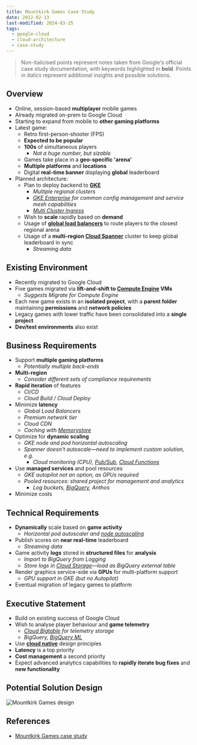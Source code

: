 ```yaml
---
title: Mountkirk Games Case Study
date: 2022-02-13
last-modified: 2024-03-25
tags:
  - google-cloud
  - cloud-architecture
  - case-study
---
```


> Non-italicised points represent notes taken from Google's official case study documentation, with keywords highlighted in **bold**.
> Points in *italics* represent additional insights and possible solutions.

## Overview

- Online, session-based **multiplayer** mobile games
- Already migrated on-prem to Google Cloud
- Starting to expand from mobile to **other gaming platforms**
- Latest game:
	- Retro first-person-shooter (FPS)
	- **Expected to be popular**
	- **100s** of simultaneous players
		- *Not a huge number, but sizable*
	- Games take place in a **geo-specific 'arena'**
	- **Multiple platforms** and **locations**
	- Digital **real-time banner** displaying **global** leaderboard
- Planned architecture:
	- Plan to deploy backend to **[GKE](notes/Kubernetes%20Engine%20(GKE).md)**
		- *Multiple regional clusters*
		- *[GKE Enterprise](notes/GKE%20Enterprise.md) for common config management and service mesh capabilities*
		- *[Multi Cluster Ingress](notes/Multi%20Cluster%20Ingress.md)*
	- Wish to **scale** rapidly based on **demand**
	- Usage of **[global load balancers](notes/Google%20Cloud%20Load%20Balancing.md)** to route players to the closest regional arena
	- Usage of a **multi-region [Cloud Spanner](notes/Cloud%20Spanner.md)** cluster to keep global leaderboard in sync
		- *Streaming data*

## Existing Environment

- Recently migrated to Google Cloud
- Five games migrated via **lift-and-shift to [Compute Engine](notes/Compute%20Engine.md) VMs**
	- *Suggests Migrate for Compute Engine*
- Each new game exists in an **isolated project**, with a **parent folder** maintaining **permissions** and **network policies**
- Legacy games with lower traffic have been consolidated into a **single project**
- **Dev/test environments** also exist

## Business Requirements

- Support **multiple gaming platforms**
	- *Potentially multiple back-ends*
- **Multi-region**
	- *Consider different sets of compliance requirements*
- **Rapid iteration** of features
	- *CI/CD*
	- *Cloud Build / Cloud Deploy*
- Minimize **latency**
	- *Global Load Balancers*
	- *Premium network tier*
	- *Cloud CDN*
	- *Caching with [Memorystore](notes/Memorystore.md)*
- Optimize for **dynamic scaling**
	- *GKE node and pod horizontal autoscaling*
	- *Spanner doesn't autoscale—need to implement custom solution, e.g.*
		- *Cloud monitoring (CPU), [Pub/Sub](notes/Pub%20Sub.md), [Cloud Functions](notes/Cloud%20Functions.md)*
- Use **managed services** and pool resources
	- *GKE autopilot not an option, as GPUs required*
	- *Pooled resources: shared project for management and analytics*
		- *Log buckets, [BigQuery](notes/BigQuery.md), Anthos*
- Minimize costs

## Technical Requirements

- **Dynamically** scale based on **game activity**
	- *Horizontal pod autoscaler and [node autoscaling](notes/GKE%20Cluster%20Autoscaling.md)*
- Publish scores on **near real-time** leaderboard
	- *Streaming data*
- Game activity **logs** stored in **structured files** for **analysis**
	- *Import to BigQuery from Logging*
	- *Store logs in [Cloud Storage](notes/Cloud%20Storage.md)—load as BigQuery external table*
- Render graphics service-side via **GPUs** for multi-platform support
	- *GPU support in GKE (but no Autopilot)*
- Eventual migration of legacy games to platform

## Executive Statement

- Build on existing success of Google Cloud
- Wish to analyse player behaviour and **game telemetry**
	- *[Cloud Bigtable](notes/Cloud%20Bigtable.md) for telemetry storage*
	- *BigQuery, [BigQuery ML](notes/BigQuery%20ML.md)*
- Use **[cloud native](notes/The%20Path%20to%20Cloud%20Native.md)** design principles
- **Latency** is a top priority
- **Cost management** a second priority
- Expect advanced analytics capabilities to **rapidly iterate bug fixes** and **new functionality**

## Potential Solution Design

![Mountkirk Games design](files/mountkirk_games_design.svg)

## References

- [Mountkirk Games case study](https://services.google.com/fh/files/blogs/master_case_study_mountkirk_games.pdf)
